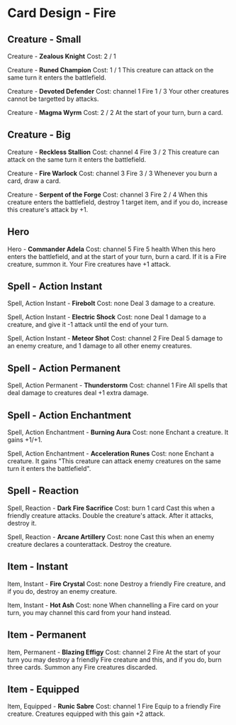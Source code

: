 # Card Design - Fire

## Creature - Small

Creature - **Zealous Knight**
	Cost:
	2 / 1

Creature - **Runed Champion**
	Cost:
	1 / 1
	This creature can attack on the same turn it enters the battlefield.

Creature - **Devoted Defender**
	Cost: channel 1 Fire
	1 / 3
	Your other creatures cannot be targetted by attacks.

Creature - **Magma Wyrm**
	Cost:
	2 / 2
	At the start of your turn, burn a card.

## Creature - Big

Creature - **Reckless Stallion**
	Cost: channel 4 Fire
	3 / 2
	This creature can attack on the same turn it enters the battlefield.

Creature - **Fire Warlock**
	Cost: channel 3 Fire
	3 / 3
	Whenever you burn a card, draw a card.

Creature - **Serpent of the Forge**
	Cost: channel 3 Fire
	2 / 4
	When this creature enters the battlefield, destroy 1 target item, and if you do, increase this creature's attack by +1.

## Hero

Hero - **Commander Adela**
	Cost: channel 5 Fire
	5 health
	When this hero enters the battlefield, and at the start of your turn, burn a card. If it is a Fire creature, summon it. Your Fire creatures have +1 attack.

## Spell - Action Instant

Spell, Action Instant - **Firebolt**
	Cost: none
	Deal 3 damage to a creature.

Spell, Action Instant - **Electric Shock**
	Cost: none
	Deal 1 damage to a creature, and give it -1 attack until the end of your turn.

Spell, Action Instant - **Meteor Shot**
	Cost: channel 2 Fire
	Deal 5 damage to an enemy creature, and 1 damage to all other enemy creatures.

## Spell - Action Permanent

Spell, Action Permanent - **Thunderstorm**
	Cost: channel 1 Fire
	All spells that deal damage to creatures deal +1 extra damage.

## Spell - Action Enchantment

Spell, Action Enchantment - **Burning Aura**
	Cost: none
	Enchant a creature. It gains +1/+1.

Spell, Action Enchantment - **Acceleration Runes**
	Cost: none
	Enchant a creature. It gains "This creature can attack enemy creatures on the same turn it enters the battlefield".

## Spell - Reaction

Spell, Reaction - **Dark Fire Sacrifice**
	Cost: burn 1 card
	Cast this when a friendly creature attacks. Double the creature's attack. After it attacks, destroy it.

Spell, Reaction - **Arcane Artillery**
	Cost: none
	Cast this when an enemy creature declares a counterattack. Destroy the creature.

## Item - Instant

Item, Instant - **Fire Crystal**
	Cost: none
	Destroy a friendly Fire creature, and if you do, destroy an enemy creature.

Item, Instant - **Hot Ash**
	Cost: none
	When channelling a Fire card on your turn, you may channel this card from your hand instead.

## Item - Permanent

Item, Permanent - **Blazing Effigy**
	Cost: channel 2 Fire
	At the start of your turn you may destroy a friendly Fire creature and this, and if you do, burn three cards. Summon any Fire creatures discarded.

## Item - Equipped

Item, Equipped - **Runic Sabre**
	Cost: channel 1 Fire
	Equip to a friendly Fire creature. Creatures equipped with this gain +2 attack.